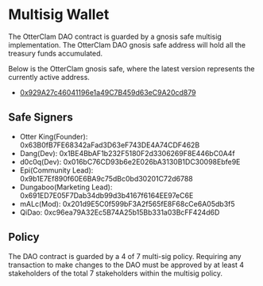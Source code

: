 # Multisig Wallet

The OtterClam DAO contract is guarded by a gnosis safe multisig implementation. The OtterClam DAO gnosis safe address will hold all the treasury funds accumulated.

Below is the OtterClam gnosis safe, where the latest version represents the currently active address.

- [0x929A27c46041196e1a49C7B459d63eC9A20cd879](https://app.safe.global/matic:0x929A27c46041196e1a49C7B459d63eC9A20cd879/home)

## Safe Signers

- Otter King(Founder): 0x63B0fB7FE68342aFad3D63eF743DE4A74CDF462B
- Dang(Dev): 0x1BE4BbAF1b232F5180F2d3306269F8E446bC0A4f
- d0c0q(Dev): 0x016bC76CD93b6e2E026bA3130B1DC30098Ebfe9E
- Epi(Community Lead): 0x9b1E7Ef890f60E6BA9c75dBc0bd30201C72d6788
- Dungaboo(Marketing Lead): 0x691ED7E05F7Dab34db99d3b4167f6164EE97eC6E
- mALc(Mod): 0x201d9E5C0f599bF3A2f565fE8F68cCe6A05db3f5
- QiDao: 0xc96ea79A32Ec5B74A25b15Bb331a03BcFF424d6D

## Policy

The DAO contract is guarded by a 4 of 7 multi-sig policy. Requiring any transaction to make changes to the DAO must be approved by at least 4 stakeholders of the total 7 stakeholders within the multisig policy.

